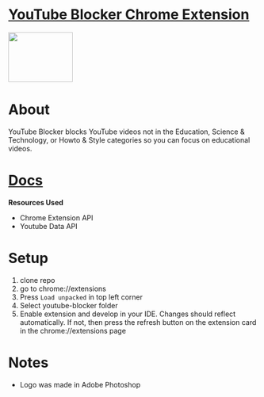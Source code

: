 # [YouTube Blocker Chrome Extension](https://chrome.google.com/webstore/detail/youtube-study/oohcfepaadomnocmmkejhnfhcddpdpab?authuser=0&hl=en)
<img src="https://github.com/erics98/ChromeExtension/blob/master/resources/icon.png" width="130" height="100">

# About
YouTube Blocker blocks YouTube videos not in the Education, Science & Technology, or Howto & Style categories so you can focus on educational videos.

# [Docs](https://drive.google.com/file/d/1bfJn5ixQs3qVgTasrkL3UKKwkbV8ljPZ/view?usp=sharing)
**Resources Used**
* Chrome Extension API
* Youtube Data API

# Setup 
1. clone repo
2. go to chrome://extensions
3. Press `Load unpacked` in top left corner 
4. Select youtube-blocker folder
5. Enable extension and develop in your IDE. Changes should reflect automatically. If not, then press the refresh button on the extension card in the chrome://extensions page


# Notes
- Logo was made in Adobe Photoshop
